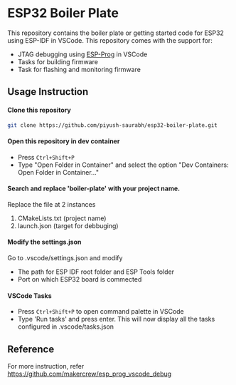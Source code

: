 # ESP32 Boiler Plate
This repository contains the boiler plate or getting started code for ESP32 using ESP-IDF in VSCode. This repository comes with the support for: 
* JTAG debugging using [ESP-Prog](https://robu.in/product/esp-prog-development-board-jtag-debug-program-downloader-compatible-for-esp32/) in VSCode
* Tasks for building firmware
* Task for flashing and monitoring firmware

## Usage Instruction
#### Clone this repository
```bash
git clone https://github.com/piyush-saurabh/esp32-boiler-plate.git
```

#### Open this repository in dev container
* Press `Ctrl+Shift+P`
* Type "Open Folder in Container" and select the option "Dev Containers: Open Folder in Container..."

#### Search and replace 'boiler-plate' with your project name.

Replace the file at 2 instances
1. CMakeLists.txt (project name)
2. launch.json (target for debbuging)

#### Modify the settings.json
Go to .vscode/settings.json and modify 
* The path for ESP IDF root folder and ESP Tools folder
* Port on which ESP32 board is commected

#### VSCode Tasks
* Press `Ctrl+Shift+P` to open command palette in VSCode 
* Type 'Run tasks' and press enter. This will now display all the tasks configured in .vscode/tasks.json

## Reference
For more instruction, refer https://github.com/makercrew/esp_prog_vscode_debug
